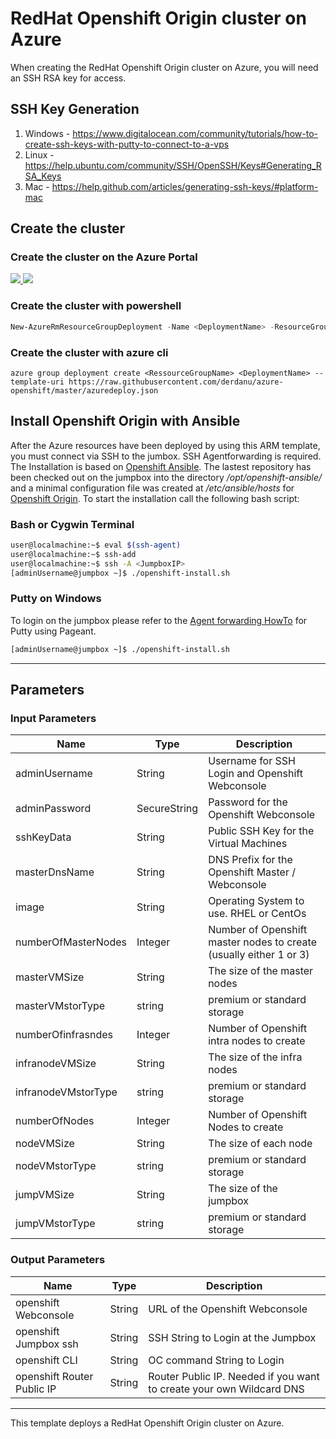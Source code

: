 # RedHat Openshift Origin cluster on Azure

When creating the RedHat Openshift Origin cluster on Azure, you will need an SSH RSA key for access. 

## SSH Key Generation

1. Windows - https://www.digitalocean.com/community/tutorials/how-to-create-ssh-keys-with-putty-to-connect-to-a-vps
2. Linux - https://help.ubuntu.com/community/SSH/OpenSSH/Keys#Generating_RSA_Keys
3. Mac - https://help.github.com/articles/generating-ssh-keys/#platform-mac

## Create the cluster
### Create the cluster on the Azure Portal

<a href="https://portal.azure.com/#create/Microsoft.Template/uri/https%3A%2F%2Fraw.githubusercontent.com%2Fderdanu%2Fazure-openshift%2Fmaster%2Fazuredeploy.json" target="_blank">
    <img src="http://azuredeploy.net/deploybutton.png"/>
</a>
<a href="http://armviz.io/#/?load=https%3A%2F%2Fraw.githubusercontent.com%2Fderdanu%2Fazure-openshift%2Fmaster%2Fazuredeploy.json" target="_blank">
    <img src="http://armviz.io/visualizebutton.png"/>
</a>

### Create the cluster with powershell

```powershell
New-AzureRmResourceGroupDeployment -Name <DeploymentName> -ResourceGroupName <RessourceGroupName> -TemplateUri https://raw.githubusercontent.com/derdanu/azure-openshift/master/azuredeploy.json
```

### Create the cluster with azure cli
```
azure group deployment create <RessourceGroupName> <DeploymentName> --template-uri https://raw.githubusercontent.com/derdanu/azure-openshift/master/azuredeploy.json
```

## Install Openshift Origin with Ansible

After the Azure resources have been deployed by using this ARM template, you must connect via SSH to the jumbox. SSH Agentforwarding is required. The Installation is based on [Openshift Ansible](https://github.com/openshift/openshift-ansible). The lastest repository has been checked out on the jumpbox into the directory */opt/openshift-ansible/* and a minimal configuration file was created at */etc/ansible/hosts* for [Openshift Origin](https://github.com/openshift/origin).
To start the installation call the following bash script:

### Bash or Cygwin Terminal

```bash
user@localmachine:~$ eval $(ssh-agent)
user@localmachine:~$ ssh-add
user@localmachine:~$ ssh -A <JumpboxIP>
[adminUsername@jumpbox ~]$ ./openshift-install.sh
```

### Putty on Windows

To login on the jumpbox please refer to the [Agent forwarding HowTo](https://github.com/Azure/azure-quickstart-templates/blob/master/101-acs-mesos/docs/SSHKeyManagement.md#key-management-and-agent-forwarding-with-windows-pageant) for Putty using Pageant.

```bash  
[adminUsername@jumpbox ~]$ ./openshift-install.sh
```

------

## Parameters
### Input Parameters

| Name| Type           | Description |
| ------------- | ------------- | ------------- |
| adminUsername  | String | Username for SSH Login and Openshift Webconsole |
| adminPassword | SecureString | Password for the Openshift Webconsole |
| sshKeyData | String | Public SSH Key for the Virtual Machines |
| masterDnsName  | String | DNS Prefix for the Openshift Master / Webconsole | 
| image | String | Operating System to use. RHEL or CentOs |
| numberOfMasterNodes | Integer | Number of Openshift master nodes to create (usually either 1 or 3) |
| masterVMSize | String | The size of the master nodes |
| masterVMstorType | string | premium or standard storage |
| numberOfinfrasndes  | Integer | Number of Openshift intra nodes to create |
| infranodeVMSize| String | The size of the infra nodes |
| infranodeVMstorType | string | premium or standard storage |
| numberOfNodes  | Integer | Number of Openshift Nodes to create |
| nodeVMSize| String | The size of each node |
| nodeVMstorType | string | premium or standard storage |
| jumpVMSize| String | The size of the jumpbox |
| jumpVMstorType | string | premium or standard storage |

### Output Parameters

| Name| Type           | Description |
| ------------- | ------------- | ------------- |
| openshift Webconsole | String | URL of the Openshift Webconsole |
| openshift Jumpbox ssh |String | SSH String to Login at the Jumpbox |
| openshift CLI |String | OC command String to Login |
| openshift Router Public IP | String | Router Public IP. Needed if you want to create your own Wildcard DNS |

------

This template deploys a RedHat Openshift Origin cluster on Azure.
